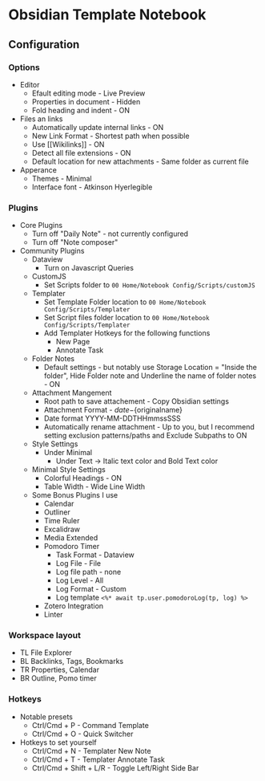 # Obsidian Template Notebook
 
## Configuration
### Options
- Editor
  - Efault editing mode - Live Preview
  - Properties in document - Hidden
  - Fold heading and indent - ON
- Files an links
  - Automatically update internal links - ON
  - New Link Format - Shortest path when possible
  - Use [[Wikilinks]] - ON
  - Detect all file extensions - ON
  - Default location for new attachments - Same folder as current file
- Apperance
  - Themes - Minimal
  - Interface font - Atkinson Hyerlegible
### Plugins
- Core Plugins
  - Turn off "Daily Note" - not currently configured
  - Turn off "Note composer"
- Community Plugins
  - Dataview
    - Turn on Javascript Queries
  - CustomJS
    - Set Scripts folder to `00 Home/Notebook Config/Scripts/customJS`
  - Templater
    - Set Template Folder location to `00 Home/Notebook Config/Scripts/Templater`
    - Set Script files folder location to `00 Home/Notebook Config/Scripts/Templater`
    - Add Templater Hotkeys for the following functions
      - New Page
      - Annotate Task
  - Folder Notes
    - Default settings - but notably use Storage Location = "Inside the folder", Hide Folder note and Underline the name of folder notes - ON
  - Attachment Mangement
    - Root path to save attachement - Copy Obsidian settings
    - Attachment Format - ${date}-${originalname}
    - Date format YYYY-MM-DDTHHmmssSSS
    - Automatically rename attachment - Up to you, but I recommend setting exclusion patterns/paths and Exclude Subpaths to ON
  - Style Settings
    - Under Minimal
      - Under Text -> Italic text color and Bold Text color 
  - Minimal Style Settings
    - Colorful Headings - ON
    - Table Width - Wide Line Width
  - Some Bonus Plugins I use
    - Calendar
    - Outliner
    - Time Ruler
    - Excalidraw
    - Media Extended
    - Pomodoro Timer
      - Task Format - Dataview
      - Log File - File
      - Log file path - none
      - Log Level - All
      - Log Format - Custom
      - Log template `<%* await tp.user.pomodoroLog(tp, log) %>`
    - Zotero Integration
    - Linter


### Workspace layout
- TL File Explorer
- BL Backlinks, Tags, Bookmarks
- TR Properties, Calendar
- BR Outline, Pomo timer

### Hotkeys
- Notable presets
  - Ctrl/Cmd + P - Command Template
  - Ctrl/Cmd + O - Quick Switcher
- Hotkeys to set yourself
  - Ctrl/Cmd + N - Templater New Note
  - Ctrl/Cmd + T - Templater Annotate Task
  - Ctrl/Cmd + Shift + L/R - Toggle Left/Right Side Bar